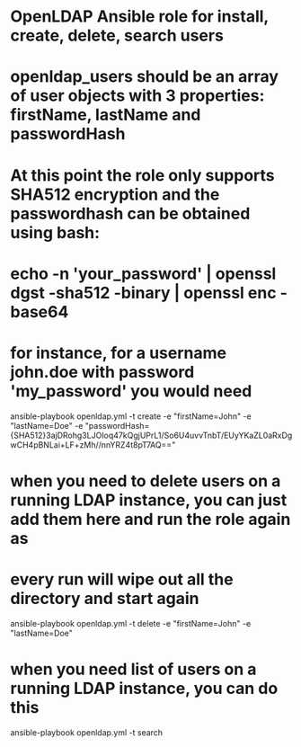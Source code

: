OpenLDAP Ansible role for install, create, delete, search users
===============================================================

# openldap_users should be an array of user objects with 3 properties: firstName, lastName and passwordHash
#
# At this point the role only supports SHA512 encryption and the passwordhash can be obtained using bash:
#  echo -n 'your_password' | openssl dgst -sha512 -binary | openssl enc -base64
#
#  for instance, for a username john.doe with password 'my_password' you would need

ansible-playbook openldap.yml -t create -e "firstName=John" -e "lastName=Doe" -e "passwordHash={SHA512}3ajDRohg3LJOIoq47kQgjUPrL1/So6U4uvvTnbT/EUyYKaZL0aRxDgwCH4pBNLai+LF+zMh//nnYRZ4t8pT7AQ=="


# when you need to delete users on a running LDAP instance, you can just add them here and run the role again as
# every run will wipe out all the directory and start again

ansible-playbook openldap.yml -t delete -e "firstName=John" -e "lastName=Doe" 

# when you need list of users on a running LDAP instance, you can do this

ansible-playbook openldap.yml -t search
